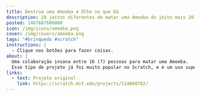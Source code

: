 ```yaml
---
title: Destrua uma Amoeba e Olhe no que Dá
description: 20 jeitos diferentes de matar uma Amoeba do jeito mais 2016 possível.
posted: 1467687600000
icon: /img/icons/amoeba.png
cover: /img/covers/amoeba.png
tags: "#brinquedo #scratch"
instructions: |
  - Clique nos botões para fazer coisas.
about: |
  Uma colaboração insana entre 16 (?) pessoas para matar uma Amoeba.
  Esse tipo de projeto já foi muito popular no Scratch, e é um uso super legal da função de remixar que o site tem. Cada um pôde adicionar sua própria maneira de destruir a Amoeba e ver sua animação tocar junto de todas as outras ao clicar no botão Ativar Todos!!
links:
  - text: Projeto original
    link: https://scratch.mit.edu/projects/114860782/
---
```


<scratch url="https://scratch.mit.edu/projects/632205206/"></scratch>
